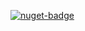 [![nuget-badge](https://img.shields.io/badge/nuget-active-blue.svg)](https://www.nuget.org/packages/NequeoMediaVlc)
